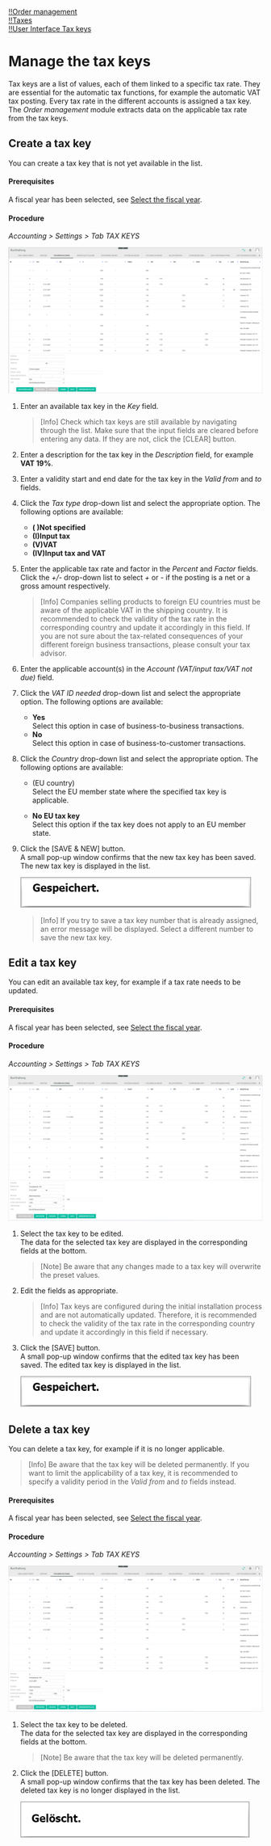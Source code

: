 [!!Order management](../../RetailSuiteFaktBase/Overview/01_General.md)  
[!!Taxes](../../Taxes/Overview/01_General.md)  
[!!User Interface Tax keys](../UserInterface/02c_TaxKeys.md)  


# Manage the tax keys

Tax keys are a list of values, each of them linked to a specific tax rate. They are essential for the automatic tax functions, for example the automatic VAT tax posting. Every tax rate in the different accounts is assigned a tax key. The *Order management* module extracts data on the applicable tax rate from the tax keys.


## Create a tax key

You can create a tax key that is not yet available in the list.

#### Prerequisites

A fiscal year has been selected, see [Select the fiscal year](../Operation/01_SelectFiscalYear.md).

#### Procedure

*Accounting > Settings > Tab TAX KEYS*

![Create a tax key](../../Assets/Screenshots/RetailSuiteAccounting/Settings/TaxKeys/CreateTaxKey.png "[Create a tax key]")

1. Enter an available tax key in the *Key* field.

    > [Info] Check which tax keys are still available by navigating through the list. Make sure that the input fields are cleared before entering any data. If they are not, click the [CLEAR] button.

2. Enter a description for the tax key in the *Description* field, for example **VAT 19%**.

3. Enter a validity start and end date for the tax key in the *Valid from* and *to* fields.

4. Click the *Tax type* drop-down list and select the appropriate option. The following options are available:

    - **( )Not specified**
    - **(I)Input tax**
    - **(V)VAT**
    - **(IV)Input tax and VAT**

5. Enter the applicable tax rate and factor in the *Percent* and *Factor* fields. Click the *+/-* drop-down list to select *+* or *-* if the posting is a net or a gross amount respectively.

    > [Info] Companies selling products to foreign EU countries must be aware of the applicable VAT in the shipping country. It is recommended to check the validity of the tax rate in the corresponding country and update it accordingly in this field. If you are not sure about the tax-related consequences of your different foreign business transactions, please consult your tax advisor.

6. Enter the applicable account(s) in the *Account (VAT/input tax/VAT not due)* field.

7. Click the *VAT ID needed* drop-down list and select the appropriate option. The following options are available:

    - **Yes**  
      Select this option in case of business-to-business transactions.
    - **No**  
      Select this option in case of business-to-customer transactions.


8. Click the *Country* drop-down list and select the appropriate option. The following options are available:

    - (EU country)  
      Select the EU member state where the specified tax key is applicable.

    - **No EU tax key**  
      Select this option if the tax key does not apply to an EU member state.

9. Click the [SAVE & NEW] button.  
    A small pop-up window confirms that the new tax key has been saved. The new tax key is displayed in the list.

    ![Saved](../../Assets/Screenshots/RetailSuiteAccounting/Settings/TaxKeys/Saved.png "[Saved]")

    > [Info] If you try to save a tax key number that is already assigned, an error message will be displayed. Select a different number to save the new tax key.


## Edit a tax key

You can edit an available tax key, for example if a tax rate needs to be updated.

#### Prerequisites

A fiscal year has been selected, see [Select the fiscal year](../Operation/01_SelectFiscalYear.md).

#### Procedure

*Accounting > Settings > Tab TAX KEYS*

![Edit a tax key](../../Assets/Screenshots/RetailSuiteAccounting/Settings/TaxKeys/EditTaxKey.png "[Edit a tax key]")

1. Select the tax key to be edited.   
    The data for the selected tax key are displayed in the corresponding fields at the bottom.

    > [Note] Be aware that any changes made to a tax key will overwrite the preset values.

2. Edit the fields as appropriate.  

    > [Info] Tax keys are configured during the initial installation process and are not automatically updated. Therefore, it is recommended to check the validity of the tax rate in the corresponding country and update it accordingly in this field if necessary.

3. Click the [SAVE] button.   
    A small pop-up window confirms that the edited tax key has been saved. The edited tax key is displayed in the list.

    ![Saved](../../Assets/Screenshots/RetailSuiteAccounting/Settings/TaxKeys/Saved.png "[Saved]")

## Delete a tax key

You can delete a tax key, for example if it is no longer applicable. 

> [Info] Be aware that the tax key will be deleted permanently. If you want to limit the applicability of a tax key, it is recommended to specify a validity period in the *Valid from* and *to* fields instead. 

#### Prerequisites

A fiscal year has been selected, see [Select the fiscal year](../Operation/01_SelectFiscalYear.md).

#### Procedure

*Accounting > Settings > Tab TAX KEYS*

![Delete a tax key](../../Assets/Screenshots/RetailSuiteAccounting/Settings/TaxKeys/EditTaxKey.png "[Delete a tax key]")

1. Select the tax key to be deleted.  
    The data for the selected tax key are displayed in the corresponding fields at the bottom.  

    > [Note] Be aware that the tax key will be deleted permanently. 

2. Click the [DELETE] button.  
    A small pop-up window confirms that the tax key has been deleted. The deleted tax key is no longer displayed in the list.

    ![Deleted](../../Assets/Screenshots/RetailSuiteAccounting/Settings/TaxKeys/Deleted.png "[Deleted]")
